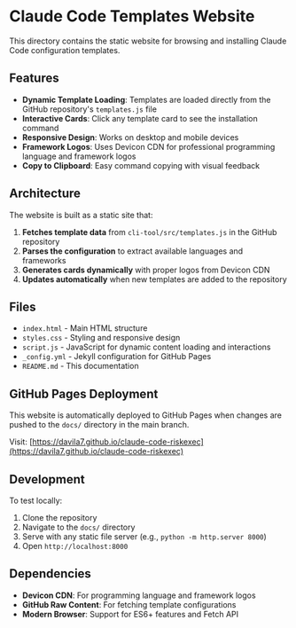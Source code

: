 # Claude Code Templates Website

This directory contains the static website for browsing and installing Claude Code configuration templates.

## Features

- **Dynamic Template Loading**: Templates are loaded directly from the GitHub repository's `templates.js` file
- **Interactive Cards**: Click any template card to see the installation command
- **Responsive Design**: Works on desktop and mobile devices
- **Framework Logos**: Uses Devicon CDN for professional programming language and framework logos
- **Copy to Clipboard**: Easy command copying with visual feedback

## Architecture

The website is built as a static site that:

1. **Fetches template data** from `cli-tool/src/templates.js` in the GitHub repository
2. **Parses the configuration** to extract available languages and frameworks
3. **Generates cards dynamically** with proper logos from Devicon CDN
4. **Updates automatically** when new templates are added to the repository

## Files

- `index.html` - Main HTML structure
- `styles.css` - Styling and responsive design
- `script.js` - JavaScript for dynamic content loading and interactions
- `_config.yml` - Jekyll configuration for GitHub Pages
- `README.md` - This documentation

## GitHub Pages Deployment

This website is automatically deployed to GitHub Pages when changes are pushed to the `docs/` directory in the main branch.

Visit: [https://davila7.github.io/claude-code-riskexec](https://davila7.github.io/claude-code-riskexec)

## Development

To test locally:

1. Clone the repository
2. Navigate to the `docs/` directory
3. Serve with any static file server (e.g., `python -m http.server 8000`)
4. Open `http://localhost:8000`

## Dependencies

- **Devicon CDN**: For programming language and framework logos
- **GitHub Raw Content**: For fetching template configurations
- **Modern Browser**: Support for ES6+ features and Fetch API